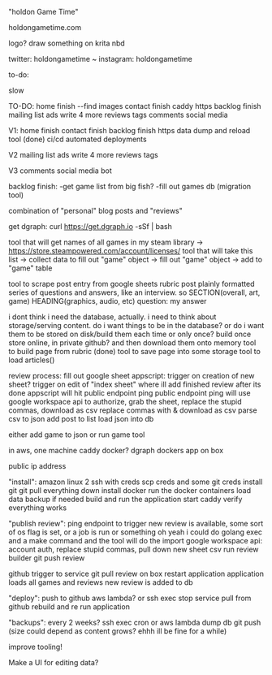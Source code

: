 "holdon Game Time"

holdongametime.com

logo?
draw something on krita nbd

twitter: holdongametime ~
instagram: holdongametime

to-do:



slow

TO-DO:
home finish --find images
contact finish
caddy https
backlog finish
mailing list
ads
write 4 more reviews
tags
comments
social media

V1:
home finish
contact finish
backlog finish
https
data dump and reload tool (done)
ci/cd automated deployments 

V2
mailing list
ads
write 4 more reviews
tags

V3
comments
social media bot

backlog finish:
	-get game list from big fish?
	-fill out games db (migration tool)
	

combination of "personal" blog posts and "reviews"

get dgraph:
curl https://get.dgraph.io -sSf | bash

tool that will get names of all games in my steam library ->
https://store.steampowered.com/account/licenses/
tool that will take this list -> collect data to fill out "game" object -> fill out "game" object -> add to "game" table 

tool to scrape post entry from google sheets rubric
post plainly formatted series of questions and answers, like an interview. so 
SECTION(overall, art, game)
	HEADING(graphics, audio, etc)
	  question:
		my answer

i dont think i need the  database, actually. i need to think about storage/serving content. do i want things to be in the database? or do i want them to be stored on disk/build them each time or only once? 
build once
store online, in private github? and then download them onto memory
tool to build page from rubric (done)
tool to save page into some storage
tool to load articles()

review process:
fill out google sheet
appscript:
trigger on creation of new sheet? trigger on edit of "index sheet" where ill add finished review after its done
appscript will hit public endpoint ping
public endpoint ping will use google workspace api to authorize, grab the sheet, replace the stupid commas, download as csv
replace commas with &
download as csv
parse csv to json
add post to list
load json into db

either add game to json or run game tool

in aws, one machine
caddy docker?
dgraph dockers
app on box

public ip address

"install": 
amazon linux 2
ssh with creds
scp creds and some git creds
install git
git pull everything down
install docker
run the docker containers
load data backup if needed
build and run the application
start caddy
verify everything works

"publish review":
ping endpoint to trigger new review is available, some sort of os flag is set, or a job is run or something
oh yeah i could do golang exec and a make command and the tool will do the import
google workspace api: account auth, replace stupid commas, pull down new sheet csv
run review builder
git push review

github trigger to service
git pull review on box
restart application
application loads all games and reviews
new review is added to db

"deploy":
push to github
aws lambda? or ssh exec
stop service
pull from github
rebuild and re run application

"backups":
every 2 weeks?
ssh exec cron or aws lambda
dump db
git push (size could depend as content grows? ehhh ill be fine for a while)



improve tooling!

Make a UI for editing data?



